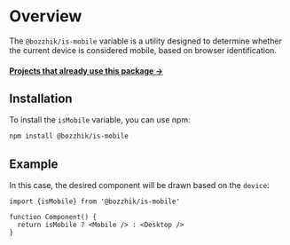 # Overview

The `@bozzhik/is-mobile` variable is a utility designed to determine whether the current device is considered mobile, based on browser identification.

#### [Projects that already use this package →](https://github.com/topics/bozzhik-is-mobile)

## Installation

To install the `isMobile` variable, you can use npm:

```bash
npm install @bozzhik/is-mobile
```

## Example

In this case, the desired component will be drawn based on the `device`:

```tsx
import {isMobile} from '@bozzhik/is-mobile'

function Component() {
  return isMobile ? <Mobile /> : <Desktop />
}
```
